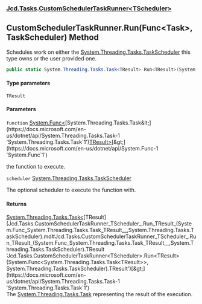 ### [Jcd.Tasks](Jcd.Tasks.md 'Jcd.Tasks').[CustomSchedulerTaskRunner&lt;TScheduler&gt;](Jcd.Tasks.CustomSchedulerTaskRunner_TScheduler_.md 'Jcd.Tasks.CustomSchedulerTaskRunner<TScheduler>')

## CustomSchedulerTaskRunner<TScheduler>.Run<TResult>(Func<Task<TResult>>, TaskScheduler) Method

Schedules work on either the [System.Threading.Tasks.TaskScheduler](https://docs.microsoft.com/en-us/dotnet/api/System.Threading.Tasks.TaskScheduler 'System.Threading.Tasks.TaskScheduler') this type owns or the user provided one.

```csharp
public static System.Threading.Tasks.Task<TResult> Run<TResult>(System.Func<System.Threading.Tasks.Task<TResult>?> function, System.Threading.Tasks.TaskScheduler? scheduler=null);
```
#### Type parameters

<a name='Jcd.Tasks.CustomSchedulerTaskRunner_TScheduler_.Run_TResult_(System.Func_System.Threading.Tasks.Task_TResult__,System.Threading.Tasks.TaskScheduler).TResult'></a>

`TResult`
#### Parameters

<a name='Jcd.Tasks.CustomSchedulerTaskRunner_TScheduler_.Run_TResult_(System.Func_System.Threading.Tasks.Task_TResult__,System.Threading.Tasks.TaskScheduler).function'></a>

`function` [System.Func&lt;](https://docs.microsoft.com/en-us/dotnet/api/System.Func-1 'System.Func`1')[System.Threading.Tasks.Task&lt;](https://docs.microsoft.com/en-us/dotnet/api/System.Threading.Tasks.Task-1 'System.Threading.Tasks.Task`1')[TResult](Jcd.Tasks.CustomSchedulerTaskRunner_TScheduler_.Run_TResult_(System.Func_System.Threading.Tasks.Task_TResult__,System.Threading.Tasks.TaskScheduler).md#Jcd.Tasks.CustomSchedulerTaskRunner_TScheduler_.Run_TResult_(System.Func_System.Threading.Tasks.Task_TResult__,System.Threading.Tasks.TaskScheduler).TResult 'Jcd.Tasks.CustomSchedulerTaskRunner<TScheduler>.Run<TResult>(System.Func<System.Threading.Tasks.Task<TResult>>, System.Threading.Tasks.TaskScheduler).TResult')[&gt;](https://docs.microsoft.com/en-us/dotnet/api/System.Threading.Tasks.Task-1 'System.Threading.Tasks.Task`1')[&gt;](https://docs.microsoft.com/en-us/dotnet/api/System.Func-1 'System.Func`1')

the function to execute.

<a name='Jcd.Tasks.CustomSchedulerTaskRunner_TScheduler_.Run_TResult_(System.Func_System.Threading.Tasks.Task_TResult__,System.Threading.Tasks.TaskScheduler).scheduler'></a>

`scheduler` [System.Threading.Tasks.TaskScheduler](https://docs.microsoft.com/en-us/dotnet/api/System.Threading.Tasks.TaskScheduler 'System.Threading.Tasks.TaskScheduler')

The optional scheduler to execute the function with.

#### Returns
[System.Threading.Tasks.Task&lt;](https://docs.microsoft.com/en-us/dotnet/api/System.Threading.Tasks.Task-1 'System.Threading.Tasks.Task`1')[TResult](Jcd.Tasks.CustomSchedulerTaskRunner_TScheduler_.Run_TResult_(System.Func_System.Threading.Tasks.Task_TResult__,System.Threading.Tasks.TaskScheduler).md#Jcd.Tasks.CustomSchedulerTaskRunner_TScheduler_.Run_TResult_(System.Func_System.Threading.Tasks.Task_TResult__,System.Threading.Tasks.TaskScheduler).TResult 'Jcd.Tasks.CustomSchedulerTaskRunner<TScheduler>.Run<TResult>(System.Func<System.Threading.Tasks.Task<TResult>>, System.Threading.Tasks.TaskScheduler).TResult')[&gt;](https://docs.microsoft.com/en-us/dotnet/api/System.Threading.Tasks.Task-1 'System.Threading.Tasks.Task`1')  
The [System.Threading.Tasks.Task](https://docs.microsoft.com/en-us/dotnet/api/System.Threading.Tasks.Task 'System.Threading.Tasks.Task') representing the result of the execution.